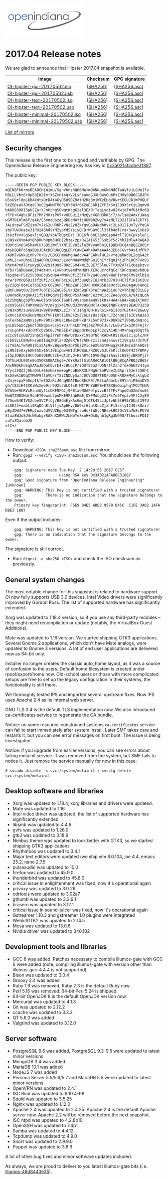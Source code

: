 <!--

The contents of this Documentation are subject to the Public Documentation License Version 1.01
(the "License"); you may only use this Documentation if you comply with the terms of this License.
A copy of the License is available at http://illumos.org/license/PDL.

The Original Documentation is _________________.

The Initial Writer of the Original Documentation is Alexander Pyhalov Copyright (C) 2017.
All Rights Reserved. (Initial Writer contact(s):________________[Insert hyperlink/alias]).

Contributor(s):   Adam Števko, Jim Klimov, Nikola M.

Portions created by Adam Števko are Copyright (C) 2017.
Portions created by Jim Klimov are Copyright (C) 2017.
Portions created by Nikola M. are Copyright (C) 2017.

Portions created by ______ are Copyright (C)_________[Insert year(s)].
All Rights Reserved. (Contributor contact(s):________________[Insert hyperlink/alias]).

-->

<img src = "../../Openindiana.png">

# 2017.04 Release notes

We are glad to announce that Hipster 2017.04 snapshot is available.

Image                |      Checksum     |   GPG signature
-------------------- | ----------------- | --------------------
[OI-hipster-gui-20170502.iso](http://dlc.openindiana.org/isos/hipster/20170502/OI-hipster-gui-20170502.iso) | \[[SHA256](http://dlc.openindiana.org/isos/hipster/20170502/OI-hipster-gui-20170502.iso.sha256sum)\] | \[[SHA256.asc](http://dlc.openindiana.org/isos/hipster/20170502/OI-hipster-gui-20170502.iso.sha256sum.asc)\]
[OI-hipster-gui-20170502.usb](http://dlc.openindiana.org/isos/hipster/20170502/OI-hipster-gui-20170502.usb) | \[[SHA256](http://dlc.openindiana.org/isos/hipster/20170502/OI-hipster-gui-20170502.usb.sha256sum)\] | \[[SHA256.asc](http://dlc.openindiana.org/isos/hipster/20170502/OI-hipster-gui-20170502.usb.sha256sum.asc)\]
[OI-hipster-text-20170502.iso](http://dlc.openindiana.org/isos/hipster/20170502/OI-hipster-text-20170502.iso) | \[[SHA256](http://dlc.openindiana.org/isos/hipster/20170502/OI-hipster-text-20170502.iso.sha256sum)\] | \[[SHA256.asc](http://dlc.openindiana.org/isos/hipster/20170502/OI-hipster-text-20170502.iso.sha256sum.asc)\]
[OI-hipster-text-20170502.usb](http://dlc.openindiana.org/isos/hipster/20170502/OI-hipster-text-20170502.usb) | \[[SHA256](http://dlc.openindiana.org/isos/hipster/20170502/OI-hipster-text-20170502.usb.sha256sum)\] | \[[SHA256.asc](http://dlc.openindiana.org/isos/hipster/20170502/OI-hipster-text-20170502.usb.sha256sum.asc)\]
[OI-hipster-minimal-20170502.iso](http://dlc.openindiana.org/isos/hipster/20170502/OI-hipster-minimal-20170502.iso) | \[[SHA256](http://dlc.openindiana.org/isos/hipster/20170502/OI-hipster-minimal-20170502.iso.sha256sum)\] | \[[SHA256.asc](http://dlc.openindiana.org/isos/hipster/20170502/OI-hipster-minimal-20170502.iso.sha256sum.asc)\]
[OI-hipster-minimal-20170502.usb](http://dlc.openindiana.org/isos/hipster/20170502/OI-hipster-minimal-20170502.usb) | \[[SHA256](http://dlc.openindiana.org/isos/hipster/20170502/OI-hipster-minimal-20170502.usb.sha256sum)\] | \[[SHA256.asc](http://dlc.openindiana.org/isos/hipster/20170502/OI-hipster-minimal-20170502.usb.sha256sum.asc)\]

[List of mirrors](../handbook/openindiana-download-mirrors.md)

## Security changes

This release is the first one to be signed and verifiable by GPG. The OpenIndiana Release Engineering key has key id [0x3a021afadbe31887](https://sks-keyservers.net/pks/lookup?op=get&search=0x3A021AFADBE31887).

The public key:

```
-----BEGIN PGP PUBLIC KEY BLOCK-----
mQINBFkHrmsBEADCHjW1mu/SgnV0nshQO6Ma+mQ6NNumGN6NdCTaWyfvjLGde17o
RBLLLVbt0+OpB3EW2Im+X6Zxnisq+V2LsFsamqGJXH84y0ubPxZH9y8O86CGBJPX
USsG9rldpLkBAkHtxDrDAt4GyD5090Z9otH2RgBmjWTzEHqVBwrKEUUJkiWP0QUY
5kZ60suX3DtqdC3uCEg4NNTMCPLOY3WJr6X2eDJ6DjZYFZ+SmjCD9X5rCzLQqmvW
bADO839815pUSZa+YJn6chgSGwqtWcg62al3EXB+TaqLyoiwO2Xw1qlWfUitMc6Q
rTYD+K4gh/8Fiz7Mn7MUYzPUT+vHBGui2/MzQycXGRH3kK3j7/a/lsN2AmxYJWag
wSMTDiOlm6f/eAk/E5mnquGzgSQkDcMAYijUDW98Zwy7y4zMLT2D2il6FalZkTYj
3ALdcewFSdZjsm7vJxG2uHRNh7vNcZyOZkYgvBoD4Ndb0vkj2LaO1lIUvTyVPeS4
sbyTUw38asw3jPU2A6hd9YMZypfd5YsiyQCDrWGuVCCl3lfb4dfCra+3wwyExDz0
3YGzfVvxSgSexljvQQQ/xbATbDstBYj+JD16fH6mEJg0cEzp84rlTIOXCpksluFL
yJQ9xkHVmAUYQhBRHhRpm3H6B12hze/zp/RwIAIG53CSsbSY5c7hbJIMlwARAQAB
tB9PcGVuSW5kaWFuYSBSZWxlYXNlIEVuZ2luZWVyaW5niQI9BBMBCgAnBQJZB65r
AhsDBQkFo5qABQsJCAcDBRUKCQgLBRYCAwEAAh4BAheAAAoJEDoCGvrb4xiHfPkP
/A9MlvGKkuinRv7O+R//CBKCFmW6MgHWdcvA4FEAkvlHCJ/vYeBahKd0LIog642t
LmhLZ+wVUhsGZIq4ORRLCM4s/SLXohMuaWNdghGu1EhIYrTq8jhj2Ph1OChFXo9S
RhXn4Pnd7CtyNypECw291tO8d70RcEGM4kWiZLQE755luU7TrXM2X7YEcUeakzvv
mTbJ+SQhDpeAEIP4qtHru+EvwbHtyemdYKMBPHXE98ucrqfqCqFKDFdqxWpvbdUe
TeSgme+PSz25V3DxDcuSqHp4+WM6vSfiZ5T6Tk2u40vyu9kWePTeYWoFMvzXlbjq
mYwrIPmcQ6B1iifzOfI/cZHyFbcLxBLDf3uuQb7I8JNYkZB70IHHCTif1HIBKiUv
g/zZQq+0q4IelbSEXq+COZ0uFCjhDpZaPJ1DXFHXOKD5BJeOct9LnuDAg4Usenq1
yBmFuWut0U/Z9NY7U3TES6ZaG25i9/QZa59qFY6YW5n9WiSiuCP2vYhi9p33iLEy
uUHnmdk/XgRHA1if5tkRQqVsj5RkoDP5xAhADnJe2tW11cCZAe8yc0LA/VAiQLdA
9iz5NgNLgSDfDUAw0jGtH96xClGaMlv9ysnsnamH9SIkRs+HA4/eD4/kaQiXjKWc
pcX95GCFCTHMYW4iVPV/m7gjx4IMGUdJZWVHSGMcTAk0uQINBFkHrmsBEADPJ23B
EVN3kdM/zuvG8B41k9yk9MNQXLzI/FnTJ1hgTQH+HvRSix4bIsOo7U2t4+CB6wUy
5xRVcIO7DKdoHzMBqXfVFIkUti1k9CFZx37oLaYBsldE6rL7ZchQKileICYAWze3
bnTe/b6ZaWNVs1yMk79MJ/DF8z1RNeZsPFxBrXE5vh973+k0hkDZfi9bULdmQroL
gniBS5aSc2pGdl3UNqSx+CcyS+/Jrn4LDnPHj3mx7WGlJLc/Lw0uYZxSZM3FAj7/
zrsLgnP4/xdcCMTcbVbC6L7VBSIE+hE6ppdrKwoLp7C2cyA14DnHM+heqx8Dqtf6
acIc8txyUB7zShGC5Fhp37YnhrHGnUrDxxYi99OfNChXAbwtR5z8Leicijplc/NF
oibGSLLC8NvFkzuWIIuqZK8l2/UZmER7Nt7hhHszilsnAJenwvYCIVEqJsrdsTUf
iiYm5AifwhU018Ia5As9kvBqymMy2bYSbZZVic+WXb6StWHugjKSFJmCo2h66QsI
giHNJEvOxybANlSkxI6t38EipGvvW1dlROBuL/RZOQvSJL7SRlclOeQF4ZtPBMFy
yI5p3DBZbIHChdaH5OE0U7zk+qt1hvO+HSh8Yc1OVBd6pziAay5L6S8jsBKDPjJr
7OTUuHJL00teBe3SORS8BACkg6+/6Yk9a3lSiQARAQABiQIlBBgBCgAPBQJZB65r
AhsMBQkFo5qAAAoJEDoCGvrb4xiHUqcP/iOUf55a2rU5N/tlZsn2fd+O6U2V4Iym
YYysJ5OZJj0baDmL+SSmNarem+ogRcpBmKX3LFNgGnEoRVaeILQApri5JelCSEhC
Ex5Xwk1WOqXTRWV9flbVU/rTSiCNDUySaaJDCVOQ07TEQ/bDShkR0X+MyCzklgbZ
rZnj+spaPeDnpIkfwfG2aKiJ0hq9KATBwdREcP9f/R7LaAdmcbr89Ya4iPEmaDYO
gh/t83zH45XKiWxXwb9rn9U2szWLOfx8rMTTRhYWBPB+K7RX8mGoiphqtMOJYhNA
N7AVm+9LRVxRcnmWyf1cQKF8FG1j9FBlaeNUAFefpvvcBffTFvPnpqOaSZm7nu6l
NwWT2N0IHdr9daET0ewvL2poMkE9P3abPmEjQYFMobg3ZiPs7e5TeplvVFtC2y89
47Gow54KIVS2cbeSVCPlCj/B8GmEjkAsGmjDtGTk45LiJptv6h5lH95YGUafI97U
xLSEJJ+mab1iSRqDCn8lVlfjvAp6Hv/DW9sr6lutQuzZjxhFi5rsly1C40rkOni/
pByJDW47+VERp2wxvJdVVUZEge53IHTgrruHs/tWUsJNEswkHQ7OsY5u7bEcPUlW
Stua8WJo5U4cN0abgrRAXnXXBWi2bNbYe8xnH+OsOghb1gRg3N99G/TthoziPQ1I
cuYxZQalebJS
=fC+/
-----END PGP PUBLIC KEY BLOCK-----
```

How to verify:

* Download `<ISO>.sha256sum.asc` file from mirror
* Run: `gpg2 --verify <ISO>.sha256sum.asc`. You should see the following output:

```
    gpg: Signature made Tue May  2 14:29:55 2017 CEST
    gpg:                using RSA key 0x3A021AFADBE31887
    gpg: Good signature from "OpenIndiana Release Engineering" [unknown]
    gpg: WARNING: This key is not certified with a trusted signature!
    gpg:          There is no indication that the signature belongs to the owner.
    Primary key fingerprint: F5E9 84E5 ADD2 9578 D45C  C1FE 3A02 1AFA DBE3 1887
```

  Even if the output includes:

```
    gpg: WARNING: This key is not certified with a trusted signature!
    gpg: There is no indication that the signature belongs to the owner.
```

  The signature is still correct.
* Run: `digest -a sha256 <ISO>` and check the ISO checksum as previously.

## General system changes

The most notable change for this snapshot is related to hardware support.
OI now fully supports USB 3.0 devices.
Intel Video drivers were significantly improved by Gordon Ross.
The list of supported hardware has significantly extended.

Xorg was updated to 1.18.4 version, so if you use any third-party modules – they might need recompilation or update (notably, the VirtualBox Guest Additions).

Mate was updated to 1.16 version. We started shipping GTK3 applications.
Several Gnome 2 applications, which don't have Mate analogs, were updated to Gnome 3 versions.
A lot of end user applications are delivered now as 64-bit only.

Installer no longer creates the classic auto_home layout, as it was a source of confusion to the users.
Default home filesystem is created under rpool/export/home now. Old-school users or those with more complicated setups are free to set up the legacy configuration in their systems, the functionality is still there.

We thoroughly tested IPS and imported several upstream fixes.
Now IPS uses Apache 2.4 as its internal web server.

GNU TLS 3.4 is the default TLS implementation now.
We also introduced ca-certificates service to regenerate the CA bundle.

Notice: on some resource-constrained systems `ca-certificates` service can fail to start immediately after system install.
Later SMF takes care and restarts it, but you can see error messages on first boot.
The issue is being investigated.

Notice: if you upgrade from earlier versions, you can see errors about failing metainit service.
It was removed from the system, but SMF fails to notice it.
Just remove the service manually for now in this case:

```
# svcadm disable -s svc:/system/metainit ; svccfg delete svc:/system/metainit
```

## Desktop software and libraries

* Xorg was updated to 1.18.4, xorg libraries and drivers were updated.
* Mate was updated to 1.16
* Intel video driver was updated, the list of supported hardware has significantly extended
* libsmb was updated to 4.4.6
* gvfs was updated to 1.26.0
* gtk3 was updated to 3.18.9
* Nimbus theme was updated to look better with GTK3, so we started shipping GTK3 applications
* Rhythmbox was updated to 3.4.1
* Major text editors were updated (we ship vim 8.0.104, joe 4.4, emacs 25.2, nano 2.7.5
* pulseaudio was updated to 10.0
* firefox was updated to 45.9.0
* thunderbird was updated to 45.8.0
* critical issue in enlightenment was fixed, now it's operational again
* privoxy was updated to 3.0.26
* cdrtools were updated to 3.02a7
* gthumb was updated to 3.2.9.1
* brasero was updated to 3.12.1
* critical issue in sound-juicer was fixed, now it's operational again
* Gstreamer 1.10.3 and gstreamer 1.0 plugins were integrated
* WebkitGTK2 was updated to 2.14.5
* Mesa was updated to 13.0.6
* Nvidia driver was updated to 340.102

## Development tools and libraries

* GCC 6 was added. Patches necessary to compile illumos-gate with GCC 6 were added (note, compiling illumos-gate with version other than illumos-gcc-4.4.4 is not supported)
* Bison was updated to 3.0.4
* Groovy 2.4 was added
* Ruby 1.9 was removed, Ruby 2.3 is the default Ruby now
* Perl 5.16 was removed. 64-bit Perl 5.24 is shipped.
* 64-bit OpenJDK 8 is the default OpenJDK version now.
* Mercurial was updated to 4.1.3
* Git was updated to 2.12.2
* ccache was updated to 3.3.3
* QT 5.8.0 was added
* Valgrind was updated to 3.12.0

## Server software

* PostgreSQL 9.6 was added, PostgreSQL 9.3-9.5 were updated to latest minor versions
* MongoDB 3.4 was added
* MariaDB 10.1 was added
* NodeJS 7 was added
* Percona Server 5.5/5.6/5.7 and MariaDB 5.5 were updated to latest minor versions
* OpenVPN was updated to 2.4.1
* ISC Bind was updated to 9.10.4-P8
* Squid was updated to 3.5.25
* Nginx was updated to 1.12.0
* Apache 2.4 was updated to 2.4.25. Apache 2.4 is the default Apache server now. Apache 2.2 will be removed before the next snapshot.
* ISC ntpd was updated to 4.2.8p10
* OpenSSH was updated to 7.4p1
* Samba was updated to 4.4.12
* Tcpdump was updated to 4.9.0
* Snort was updated to 2.9.9.0
* Puppet was updated to 3.8.6

A lot of other bug fixes and minor software updates included.

As always, we are proud to deliver to you latest illumos-gate bits (i.e. [illumos-48d8443e35](https://github.com/illumos/illumos-gate/commit/48d8443e35c27b5e39226cd33f279567424ad20a)).
